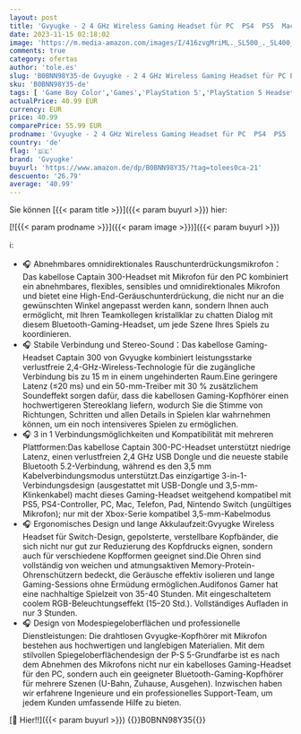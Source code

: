 ```yaml
---
layout: post
title: 'Gvyugke - 2 4 GHz Wireless Gaming Headset für PC  PS4  PS5  Mac  Nintendo Switch  Bluetooth Kabelloses Kopfhörer mit abnehmbarem Mikrofon mit Geräuschunterdrückung  3 5 mm Kabelmodus für die Xbox-Serie'
date: 2023-11-15 02:18:02
image: 'https://m.media-amazon.com/images/I/416zvgMriML._SL500_._SL400_.jpg'
comments: true
category: ofertas
author: 'tole.es'
slug: 'B0BNN98Y35-de Gvyugke - 2 4 GHz Wireless Gaming Headset für PC PS4 PS5...'
sku: 'B0BNN98Y35-de'
tags: [ 'Game Boy Color','Games','PlayStation 5','PlayStation 5 Headsets','Veraltete Systeme & Micro-Konsolen','Veraltete Systeme: Game Boy','Veraltete Systeme: Nintendo','Zubehör für Game Boy Advance Color','Zubehör für PlayStation 5','gvyugke','🇩🇪', ]
actualPrice: 40.99 EUR
currency: EUR
price: 40.99
comparePrice: 55.99 EUR
prodname: 'Gvyugke - 2 4 GHz Wireless Gaming Headset für PC  PS4  PS5  Mac  Nintendo Switch  Bluetooth Kabelloses Kopfhörer mit abnehmbarem Mikrofon mit Geräuschunterdrückung  3 5 mm Kabelmodus für die Xbox-Serie'
country: 'de'
flag: '🇩🇪'
brand: 'Gvyugke'
buyurl: 'https://www.amazon.de/dp/B0BNN98Y35/?tag=tolees0ca-21'
descuento: '26.79'
average: '40.99'
---
```


Sie können [{{< param title >}}]({{< param buyurl >}}) hier:

[![{{< param prodname >}}]({{< param image >}})]({{< param buyurl >}})

ℹ️:

- 🎧 Abnehmbares omnidirektionales Rauschunterdrückungsmikrofon：Das kabellose Captain 300-Headset mit Mikrofon für den PC kombiniert ein abnehmbares, flexibles, sensibles und omnidirektionales Mikrofon und bietet eine High-End-Geräuschunterdrückung, die nicht nur an die gewünschten Winkel angepasst werden kann, sondern Ihnen auch ermöglicht, mit Ihren Teamkollegen kristallklar zu chatten Dialog mit diesem Bluetooth-Gaming-Headset, um jede Szene Ihres Spiels zu koordinieren.
- 🎧 Stabile Verbindung und Stereo-Sound：Das kabellose Gaming-Headset Captain 300 von Gvyugke kombiniert leistungsstarke verlustfreie 2,4-GHz-Wireless-Technologie für die zugängliche Verbindung bis zu 15 m in einem ungehinderten Raum.Eine geringere Latenz (≤20 ms) und ein 50-mm-Treiber mit 30 % zusätzlichem Soundeffekt sorgen dafür, dass die kabellosen Gaming-Kopfhörer einen hochwertigeren Stereoklang liefern, wodurch Sie die Stimme von Richtungen, Schritten und allen Details in Spielen klar wahrnehmen können, um ein noch intensiveres Spielen zu ermöglichen.
- 🎧 3 in 1 Verbindungsmöglichkeiten und Kompatibilität mit mehreren Plattformen:Das kabellose Captain 300-PC-Headset unterstützt niedrige Latenz, einen verlustfreien 2,4 GHz USB Dongle und die neueste stabile Bluetooth 5.2-Verbindung, während es den 3,5 mm Kabelverbindungsmodus unterstützt.Das einzigartige 3-in-1-Verbindungsdesign (ausgestattet mit USB-Dongle und 3,5-mm-Klinkenkabel) macht dieses Gaming-Headset weitgehend kompatibel mit PS5, PS4-Controller, PC, Mac, Telefon, Pad, Nintendo Switch (ungültiges Mikrofon); nur mit der Xbox-Serie kompatibel 3,5-mm-Kabelmodus
- 🎧 Ergonomisches Design und lange Akkulaufzeit:Gvyugke Wireless Headset für Switch-Design, gepolsterte, verstellbare Kopfbänder, die sich nicht nur gut zur Reduzierung des Kopfdrucks eignen, sondern auch für verschiedene Kopfformen geeignet sind.Die Ohren sind vollständig von weichen und atmungsaktiven Memory-Protein-Ohrenschützern bedeckt, die Geräusche effektiv isolieren und lange Gaming-Sessions ohne Ermüdung ermöglichen.Audifonos Gamer hat eine nachhaltige Spielzeit von 35-40 Stunden. Mit eingeschaltetem coolem RGB-Beleuchtungseffekt (15–20 Std.). Vollständiges Aufladen in nur 3 Stunden.
- 🎧 Design von Modespiegeloberflächen und professionelle Dienstleistungen: Die drahtlosen Gvyugke-Kopfhörer mit Mikrofon bestehen aus hochwertigen und langlebigen Materialien. Mit dem stilvollen Spiegeloberflächendesign der P-S 5-Grundfarbe ist es nach dem Abnehmen des Mikrofons nicht nur ein kabelloses Gaming-Headset für den PC, sondern auch ein geeigneter Bluetooth-Gaming-Kopfhörer für mehrere Szenen (U-Bahn, Zuhause, Ausgehen). Inzwischen haben wir erfahrene Ingenieure und ein professionelles Support-Team, um jedem Kunden umfassende Hilfe zu bieten.

[🛒 Hier!!]({{< param buyurl >}})
{{<world>}}B0BNN98Y35{{</world>}}
